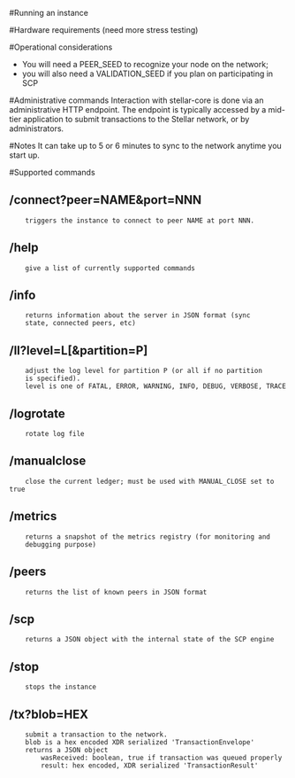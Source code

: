 #Running an instance

#Hardware requirements
    (need more stress testing)

#Operational considerations
* You will need a PEER_SEED to recognize your node on the network;
* you will also need a VALIDATION_SEED if you plan on participating in SCP

#Administrative commands
    Interaction with stellar-core is done via an administrative
    HTTP endpoint.
    The endpoint is typically accessed by a mid-tier application to
    submit transactions to the Stellar network, or by administrators.

#Notes
 It can take up to 5 or 6 minutes to sync to the network anytime you start up.

#Supported commands
## /connect?peer=NAME&port=NNN
        triggers the instance to connect to peer NAME at port NNN.
## /help
        give a list of currently supported commands
## /info
        returns information about the server in JSON format (sync
        state, connected peers, etc)
## /ll?level=L[&partition=P]
        adjust the log level for partition P (or all if no partition
        is specified).
        level is one of FATAL, ERROR, WARNING, INFO, DEBUG, VERBOSE, TRACE
## /logrotate
        rotate log file
## /manualclose
        close the current ledger; must be used with MANUAL_CLOSE set to true
## /metrics
        returns a snapshot of the metrics registry (for monitoring and
        debugging purpose)
## /peers
        returns the list of known peers in JSON format
## /scp
        returns a JSON object with the internal state of the SCP engine
## /stop
        stops the instance
## /tx?blob=HEX
        submit a transaction to the network.
        blob is a hex encoded XDR serialized 'TransactionEnvelope'
        returns a JSON object
            wasReceived: boolean, true if transaction was queued properly
            result: hex encoded, XDR serialized 'TransactionResult'

